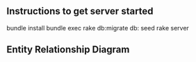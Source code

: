 ## Instructions to get server started

bundle install
bundle exec rake db:migrate db: seed
rake server


## Entity Relationship Diagram